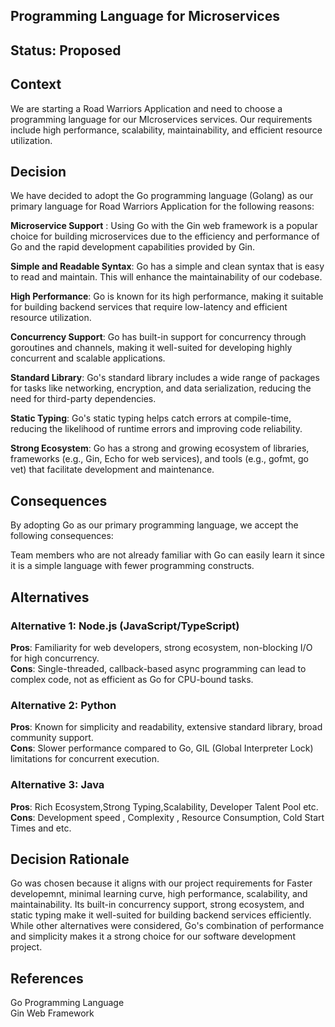 ## Programming Language for Microservices
## Status: Proposed

## Context
We are starting a Road Warriors Application and need to choose a programming language for our MIcroservices services. Our requirements include high performance, scalability, maintainability, and efficient resource utilization.

## Decision
We have decided to adopt the Go programming language (Golang) as our primary language for Road Warriors Application for the following reasons:

**Microservice Support** : Using Go with the Gin web framework is a popular choice for building microservices due to the efficiency and performance of Go and the rapid development capabilities provided by Gin.

**Simple and Readable Syntax**: Go has a simple and clean syntax that is easy to read and maintain. This will enhance the maintainability of our codebase.

**High Performance**: Go is known for its high performance, making it suitable for building backend services that require low-latency and efficient resource utilization.

**Concurrency Support**: Go has built-in support for concurrency through goroutines and channels, making it well-suited for developing highly concurrent and scalable applications.

**Standard Library**: Go's standard library includes a wide range of packages for tasks like networking, encryption, and data serialization, reducing the need for third-party dependencies.

**Static Typing**: Go's static typing helps catch errors at compile-time, reducing the likelihood of runtime errors and improving code reliability.

**Strong Ecosystem**: Go has a strong and growing ecosystem of libraries, frameworks (e.g., Gin, Echo for web services), and tools (e.g., gofmt, go vet) that facilitate development and maintenance.

## Consequences
By adopting Go as our primary programming language, we accept the following consequences:

Team members who are not already familiar with Go can easily learn it since it is a simple language with fewer programming constructs.

## Alternatives
### Alternative 1: Node.js (JavaScript/TypeScript)
**Pros**: Familiarity for web developers, strong ecosystem, non-blocking I/O for high concurrency.  
**Cons**: Single-threaded, callback-based async programming can lead to complex code, not as efficient as Go for CPU-bound tasks.

### Alternative 2: Python
**Pros**: Known for simplicity and readability, extensive standard library, broad community support.  
**Cons**: Slower performance compared to Go, GIL (Global Interpreter Lock) limitations for concurrent execution.

### Alternative 3: Java
**Pros**: Rich Ecosystem,Strong Typing,Scalability, Developer Talent Pool etc.  
**Cons**: Development speed , Complexity , Resource Consumption, Cold Start Times and etc.


## Decision Rationale
Go was chosen because it aligns with our project requirements for Faster developemnt, minimal learning curve, high performance, scalability, and maintainability. Its built-in concurrency support, strong ecosystem, and static typing make it well-suited for building backend services efficiently. While other alternatives were considered, Go's combination of performance and simplicity makes it a strong choice for our software development project.

## References
Go Programming Language  
Gin Web Framework

